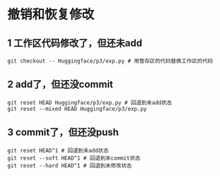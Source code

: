 # 撤销和恢复修改

## 1 工作区代码修改了，但还未add
```
git checkout -- Huggingface/p3/exp.py # 用暂存区的代码替换工作区的代码
```

## 2 add了，但还没commit
```
git reset HEAD Huggingface/p3/exp.py # 回退到未add状态
git reset --mixed HEAD Huggingface/p3/exp.py
```

## 3 commit了，但还没push
```
git reset HEAD^1 # 回退到未add状态
git reset --soft HEAD^1 # 回退到未commit状态
git reset --hard HEAD^1 # 回退到未修改状态
```